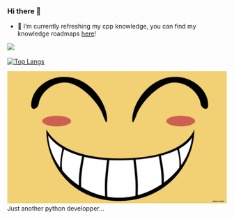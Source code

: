 ### Hi there 👋

<!--
**Thopterulu/Thopterulu** is a ✨ _special_ ✨ repository because its `README.md` (this file) appears on your GitHub profile.

Here are some ideas to get you started:

- 🔭 I’m currently working on ...
- 👯 I’m looking to collaborate on ...
- 🤔 I’m looking for help with ...
- 💬 Ask me about ...
- 📫 How to reach me: ...
- 😄 Pronouns: ...
- ⚡ Fun fact: ...
-->
- 🌱 I’m currently refreshing my cpp knowledge, you can find my knowledge roadmaps [here](https://github.com/Thopterulu/Personnal_Roadmap)!

![](https://www.codewars.com/users/Thopterulu/badges/large)

[![Top Langs](https://github-readme-stats.vercel.app/api/top-langs/?username=thopterulu&layout=donut-vertical)](https://github.com/anuraghazra/github-readme-stats)


![radical ed](2006521.jpg)
Just another python developper...

